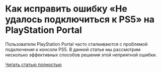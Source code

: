# Как исправить ошибку «Не удалось подключиться к PS5» на PlayStation Portal



Пользователи PlayStation Portal часто сталкиваются с проблемой подключения к консоли PS5. В данной статье мы рассмотрим несколько эффективных способов решения этой неприятной ошибки.

[Читать статью полностью](https://xyberbara.com/gaming/playstation-portal-ps5/)
